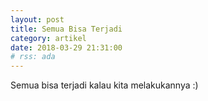 ```yaml
---
layout: post
title: Semua Bisa Terjadi
category: artikel
date: 2018-03-29 21:31:00
# rss: ada
---
```


Semua bisa terjadi kalau kita melakukannya :)